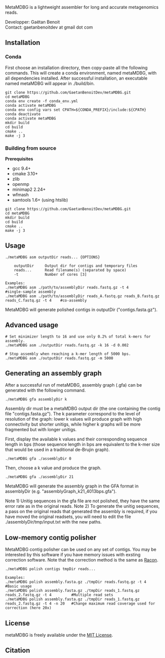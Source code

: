 MetaMDBG is a lightweight assembler for long and accurate metagenomics reads.

Developper: Gaëtan Benoit  
Contact: gaetanbenoitdev at gmail dot com

## Installation

### Conda

First choose an installation directory, then copy-paste all the following commands.
This will create a conda environment, named metaMDBG, with all dependencies installed.
After successful installation, an executable named metaMDBG will appear in ./build/bin.

```
git clone https://github.com/GaetanBenoitDev/metaMDBG.git
cd metaMDBG
conda env create -f conda_env.yml
conda activate metaMDBG
conda env config vars set CPATH=${CONDA_PREFIX}/include:${CPATH}
conda deactivate
conda activate metaMDBG
mkdir build
cd build
cmake ..
make -j 3
```

### Building from source

**Prerequisites**
- gcc 9.4+
- cmake 3.10+
- zlib
- openmp
- minimap2 2.24+
- wfmash
- samtools 1.6+ (using htslib)

```
git clone https://github.com/GaetanBenoitDev/metaMDBG.git
cd metaMDBG
mkdir build
cd build
cmake ..
make -j 3
```

## Usage

```
./metaMDBG asm outputDir reads... {OPTIONS}

	outputDir     Output dir for contigs and temporary files
	reads...      Read filename(s) (separated by space)
	-t            Number of cores [3]
	
Examples:
./metaMDBG asm ./path/to/assemblyDir reads.fastq.gz -t 4                                        #single-sample assembly
./metaMDBG asm ./path/to/assemblyDir reads_A.fastq.gz reads_B.fastq.gz reads_C.fastq.gz -t 4    #co-assembly
```

MetaMDBG will generate polished contigs in outputDir ("contigs.fasta.gz").

## Advanced usage
 
```
# Set minimizer length to 16 and use only 0.2% of total k-mers for assembly.
./metaMDBG asm ./outputDir reads.fastq.gz -k 16 -d 0.002

# Stop assembly when reaching a k-mer length of 5000 bps.
./metaMDBG asm ./outputDir reads.fastq.gz -m 5000
```

## Generating an assembly graph

After a successful run of metaMDBG, assembly graph (.gfa) can be generated with the following command.
```
./metaMDBG gfa assemblyDir k
```

Assembly dir must be a metaMDBG output dir (the one containing the contig file "contigs.fasta.gz"). The k parameter correspond to the level of resolution of the graph: lower k values will produce graph with high connectivity but shorter unitigs, while higher k graphs will be more fragmented but with longer unitigs.

First, display the available k values and their corresponding sequence length in bps (those sequence length in bps are equivalent to the k-mer size that would be used in a traditional de-Brujin graph).
```
./metaMDBG gfa ./assemblyDir 0
```

Then, choose a k value and produce the graph.
```
./metaMDBG gfa ./assemblyDir 21
```

MetaMDBG will generate the assembly graph in the GFA format in assemblyDir (e.g. "assemblyGraph_k21_4013bps.gfa").

Note 1) Unitig sequences in the gfa file are not polished, they have the same error rate as in the original reads. Note 2) To generate the unitig sequences, a pass on the original reads that generated the assembly is required, if you have moved the original readsets, you will need to edit the file ./assemblyDir/tmp/input.txt with the new paths.

## Low-memory contig polisher
MetaMDBG contig polisher can be used on any set of contigs. You may be interested by this software if you have memory issues with exsting correction software. Note that the correction method is the same as [Racon](https://github.com/isovic/racon).
```
./metaMDBG polish contigs tmpDir reads...

Examples:
./metaMDBG polish assembly.fasta.gz ./tmpDir reads.fastq.gz -t 4                            #Basic usage
./metaMDBG polish assembly.fasta.gz ./tmpDir reads_1.fastq.gz reads_2.fastq.gz -t 4         #Multiple read sets
./metaMDBG polish assembly.fasta.gz ./tmpDir reads_1.fastq.gz reads_2.fastq.gz -t 4 -n 20   #Change maximum read coverage used for correction (here 20x)
```

## License

metaMDBG is freely available under the [MIT License](https://opensource.org/license/mit-0/).

## Citation

